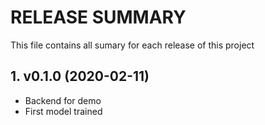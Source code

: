# RELEASE SUMMARY
This file contains all sumary for each release of this project

## 1. v0.1.0 (2020-02-11)
- Backend for demo
- First model trained